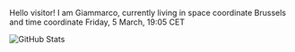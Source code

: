 Hello visitor! I am Giammarco, currently living in space coordinate Brussels and time coordinate Friday, 5 March, 19:05 CET

![GitHub Stats](https://github-readme-stats.vercel.app/api?username=grcasanova)
